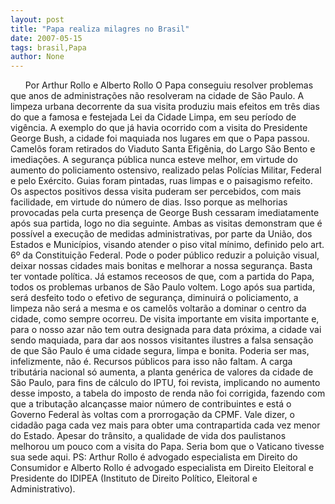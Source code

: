 ```yaml
---
layout: post
title: "Papa realiza milagres no Brasil"
date: 2007-05-15
tags: brasil,Papa
author: None
---
```

&nbsp;
&nbsp;
&nbsp;
Por Arthur Rollo e Alberto Rollo
O Papa conseguiu resolver problemas que anos de administra&ccedil;&otilde;es n&atilde;o resolveram na cidade de S&atilde;o Paulo. A limpeza urbana decorrente da sua visita produziu mais efeitos em tr&ecirc;s dias do que a famosa e festejada Lei da Cidade Limpa, em seu per&iacute;odo de vig&ecirc;ncia.
A exemplo do que j&aacute; havia ocorrido com a visita do Presidente George Bush, a cidade foi maquiada nos lugares em que o Papa passou. Camel&ocirc;s foram retirados do Viaduto Santa Efig&ecirc;nia, do Largo S&atilde;o Bento e imedia&ccedil;&otilde;es. A seguran&ccedil;a p&uacute;blica nunca esteve melhor, em virtude do aumento do policiamento ostensivo, realizado pelas Pol&iacute;cias Militar, Federal e pelo Ex&eacute;rcito. Guias foram pintadas, ruas limpas e o paisagismo refeito.
Os aspectos positivos dessa visita puderam ser percebidos, com mais facilidade, em virtude do n&uacute;mero de dias. Isso porque as melhorias provocadas pela curta presen&ccedil;a de George Bush cessaram imediatamente ap&oacute;s sua partida, logo no dia seguinte.
Ambas as visitas demonstram que &eacute; poss&iacute;vel a execu&ccedil;&atilde;o de medidas administrativas, por parte da Uni&atilde;o, dos Estados e Munic&iacute;pios, visando atender o piso vital m&iacute;nimo, definido pelo art. 6&ordm; da Constitui&ccedil;&atilde;o Federal. Pode o poder p&uacute;blico reduzir a polui&ccedil;&atilde;o visual, deixar nossas cidades mais bonitas e melhorar a nossa seguran&ccedil;a. Basta ter vontade pol&iacute;tica.
J&aacute; estamos receosos de que, com a partida do Papa, todos os problemas urbanos de S&atilde;o Paulo voltem. Logo ap&oacute;s sua partida, ser&aacute; desfeito todo o efetivo de seguran&ccedil;a, diminuir&aacute; o policiamento, a limpeza n&atilde;o ser&aacute; a mesma e os camel&ocirc;s voltar&atilde;o a dominar o centro da cidade, como sempre ocorreu.
De visita importante em visita importante e, para o nosso azar n&atilde;o tem outra designada para data pr&oacute;xima, a cidade vai sendo maquiada, para dar aos nossos visitantes ilustres a falsa sensa&ccedil;&atilde;o de que S&atilde;o Paulo &eacute; uma cidade segura, limpa e bonita.
Poderia ser mas, infelizmente, n&atilde;o &eacute;.
Recursos p&uacute;blicos para isso n&atilde;o faltam. A carga tribut&aacute;ria nacional s&oacute; aumenta, a planta gen&eacute;rica de valores da cidade de S&atilde;o Paulo, para fins de c&aacute;lculo do IPTU, foi revista, implicando no aumento desse imposto, a tabela do imposto de renda n&atilde;o foi corrigida, fazendo com que a tributa&ccedil;&atilde;o alcan&ccedil;asse maior n&uacute;mero de contribuintes e est&aacute; o Governo Federal &agrave;s voltas com a prorroga&ccedil;&atilde;o da CPMF.
Vale dizer, o cidad&atilde;o paga cada vez mais para obter uma contrapartida cada vez menor do Estado. Apesar do tr&acirc;nsito, a qualidade de vida dos paulistanos melhorou um pouco com a visita do Papa. Seria bom que o Vaticano tivesse sua sede aqui.
PS: Arthur Rollo &eacute; advogado especialista em Direito do Consumidor e Alberto Rollo &eacute; advogado especialista em Direito Eleitoral e Presidente do IDIPEA (Instituto de Direito Pol&iacute;tico, Eleitoral e Administrativo).&nbsp; 
